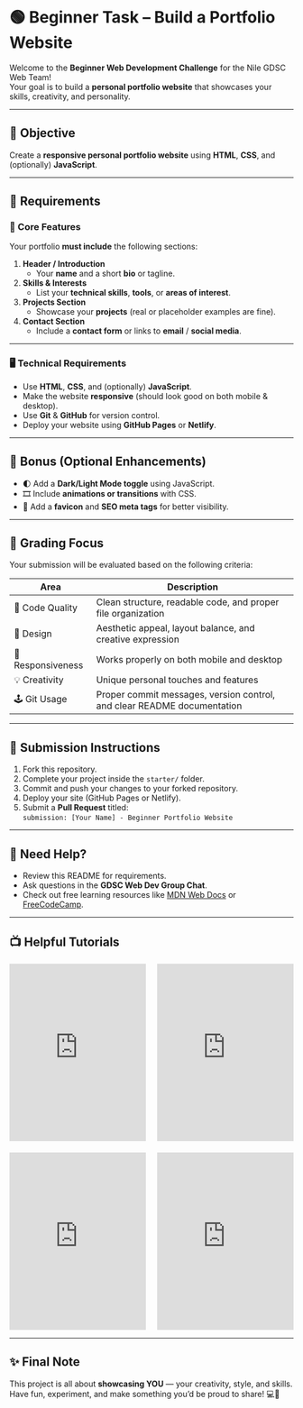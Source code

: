 # 🟢 Beginner Task – Build a Portfolio Website

Welcome to the **Beginner Web Development Challenge** for the Nile GDSC Web Team!  
Your goal is to build a **personal portfolio website** that showcases your skills, creativity, and personality.

---

## 🎯 Objective

Create a **responsive personal portfolio website** using **HTML**, **CSS**, and (optionally) **JavaScript**.

---

## 🧩 Requirements

### 🧱 Core Features
Your portfolio **must include** the following sections:

1. **Header / Introduction**
   - Your **name** and a short **bio** or tagline.  
2. **Skills & Interests**
   - List your **technical skills**, **tools**, or **areas of interest**.  
3. **Projects Section**
   - Showcase your **projects** (real or placeholder examples are fine).  
4. **Contact Section**
   - Include a **contact form** or links to **email** / **social media**.

---

### 🖥️ Technical Requirements
- Use **HTML**, **CSS**, and (optionally) **JavaScript**.  
- Make the website **responsive** (should look good on both mobile & desktop).  
- Use **Git** & **GitHub** for version control.  
- Deploy your website using **GitHub Pages** or **Netlify**.

---

## 🌟 Bonus (Optional Enhancements)

- 🌓 Add a **Dark/Light Mode toggle** using JavaScript.  
- 🎞️ Include **animations or transitions** with CSS.  
- 🧭 Add a **favicon** and **SEO meta tags** for better visibility.  

---

## 🧪 Grading Focus

Your submission will be evaluated based on the following criteria:

| Area | Description |
|------|--------------|
| 🧩 Code Quality | Clean structure, readable code, and proper file organization |
| 🎨 Design | Aesthetic appeal, layout balance, and creative expression |
| 📱 Responsiveness | Works properly on both mobile and desktop |
| 💡 Creativity | Unique personal touches and features |
| 🕹️ Git Usage | Proper commit messages, version control, and clear README documentation |

---

## 🚀 Submission Instructions

1. Fork this repository.  
2. Complete your project inside the `starter/` folder.  
3. Commit and push your changes to your forked repository.  
4. Deploy your site (GitHub Pages or Netlify).  
5. Submit a **Pull Request** titled:  
   `submission: [Your Name] - Beginner Portfolio Website`

---

## 💬 Need Help?

- Review this README for requirements.  
- Ask questions in the **GDSC Web Dev Group Chat**.  
- Check out free learning resources like [MDN Web Docs](https://developer.mozilla.org/) or [FreeCodeCamp](https://www.freecodecamp.org/).

---
## 📺 Helpful Tutorials

<!-- [![Video Title](https://img.youtube.com/vi/HD13eq_Pmp8/hqdefault.jpg)](https://www.youtube.com/watch?v=HD13eq_Pmp8)
[![Video Title](https://img.youtube.com/vi/wRNinF7YQqQ/hqdefault.jpg)](https://www.youtube.com/watch?v=wRNinF7YQqQ)
[![Video Title](https://img.youtube.com/vi/n9yI6fjkrfE/hqdefault.jpg)](https://www.youtube.com/watch?v=n9yI6fjkrfE)
[![Video Title](https://img.youtube.com/vi/PkZNo7MFNFg/hqdefault.jpg)](https://www.youtube.com/watch?v=PkZNo7MFNFg) -->

<div style="display: grid; grid-template-columns: repeat(2, 1fr); gap: 20px;">
  <iframe width="100%" height="315" src="https://www.youtube.com/embed/HD13eq_Pmp8" frameborder="0" allowfullscreen></iframe>
  <iframe width="100%" height="315" src="https://www.youtube.com/embed/wRNinF7YQqQ" frameborder="0" allowfullscreen></iframe>
  <iframe width="100%" height="315" src="https://www.youtube.com/embed/n9yI6fjkrfE" frameborder="0" allowfullscreen></iframe>
  <iframe width="100%" height="315" src="https://www.youtube.com/embed/PkZNo7MFNFg" frameborder="0" allowfullscreen></iframe>
</div>




---

## ✨ Final Note

This project is all about **showcasing YOU** — your creativity, style, and skills.  
Have fun, experiment, and make something you’d be proud to share! 💻🌈
